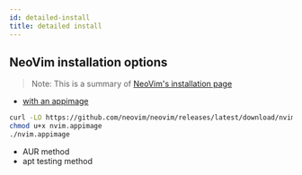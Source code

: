 ```yaml
---
id: detailed-install
title: detailed install
---
```



## NeoVim installation options
> Note: This is a summary of [NeoVim's installation page](https://github.com/neovim/neovim/wiki/Installing-Neovim)

- [with an appimage](https://github.com/neovim/neovim/wiki/Installing-Neovim#appimage-universal-linux-package)
```bash
curl -LO https://github.com/neovim/neovim/releases/latest/download/nvim.appimage
chmod u+x nvim.appimage
./nvim.appimage
```
- AUR method
- apt testing method

